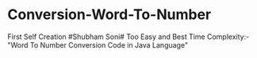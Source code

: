 # Conversion-Word-To-Number
First Self Creation
#Shubham Soni#
Too Easy and Best Time Complexity:- "Word To Number Conversion Code in Java Language"
